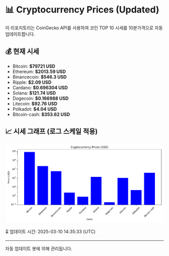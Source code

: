 
# 📊 Cryptocurrency Prices (Updated)

이 리포지토리는 CoinGecko API를 사용하여 코인 TOP 10 시세를 10분가격으로 자동 업데이트합니다.

## 💰 현재 시세
- Bitcoin: **$79721 USD**
- Ethereum: **$2013.59 USD**
- Binancecoin: **$546.3 USD**
- Ripple: **$2.09 USD**
- Cardano: **$0.696304 USD**
- Solana: **$121.74 USD**
- Dogecoin: **$0.166988 USD**
- Litecoin: **$92.76 USD**
- Polkadot: **$4.04 USD**
- Bitcoin-cash: **$353.62 USD**

## 📈 시세 그래프 (로그 스케일 적용)
![Crypto Prices](crypto_prices.png)

⏳ 업데이트 시간: 2025-03-10 14:35:33 (UTC)

---
자동 업데이트 봇에 의해 관리됩니다.
